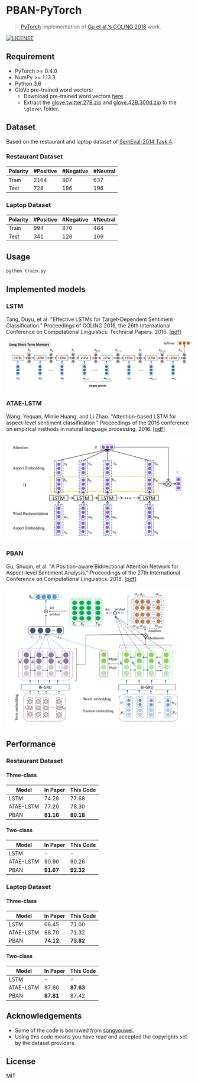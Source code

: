 # PBAN-PyTorch

> [PyTorch](https://pytorch.org/) implementation of [Gu et al.'s COLING 2018](https://aclweb.org/anthology/C18-1066) work.

[![LICENSE](https://img.shields.io/packagist/l/doctrine/orm.svg)](LICENSE)

## Requirement

* PyTorch >= 0.4.0
* NumPy >= 1.13.3
* Python 3.6
* GloVe pre-trained word vectors:
  * Download pre-trained word vectors [here](https://github.com/stanfordnlp/GloVe#download-pre-trained-word-vectors).
  * Extract the [glove.twitter.27B.zip](http://nlp.stanford.edu/data/wordvecs/glove.twitter.27B.zip) and [glove.42B.300d.zip](http://nlp.stanford.edu/data/wordvecs/glove.42B.300d.zip) to the `\glove\` folder.

## Dataset

Based on the restaurant and laptop dataset of [SemEval-2014 Task 4](http://alt.qcri.org/semeval2014/task4/).

### Restaurant Dataset

| Polarity | #Positive | #Negative | #Neutral |
| -------- | --------- | --------- | -------- |
| Train    | 2164      | 807       | 637      |
| Test     | 728       | 196       | 196      |

### Laptop Dataset

| Polarity | #Positive | #Negative | #Neutral |
| -------- | --------- | --------- | -------- |
| Train    | 994       | 870       | 464      |
| Test     | 341       | 128       | 169      |

## Usage

```sh
python train.py
```

## Implemented models

### LSTM

Tang, Duyu, et al. "Effective LSTMs for Target-Dependent Sentiment Classification." Proceedings of COLING 2016, the 26th International Conference on Computational Linguistics: Technical Papers. 2016. [[pdf]](https://arxiv.org/pdf/1512.01100)

![lstm](assets/lstm.png)

### ATAE-LSTM

Wang, Yequan, Minlie Huang, and Li Zhao. "Attention-based LSTM for aspect-level sentiment classification." Proceedings of the 2016 conference on empirical methods in natural language processing. 2016. [[pdf]](http://www.aclweb.org/anthology/D16-1058)

![atae_lstm](assets/atae_lstm.png)

### PBAN

Gu, Shuqin, et al. "A Position-aware Bidirectional Attention Network for Aspect-level Sentiment Analysis." Proceedings of the 27th International Conference on Computational Linguistics. 2018. [[pdf]](http://www.aclweb.org/anthology/C18-1066)

![pban](assets/pban.png)

## Performance

### Restaurant Dataset

#### Three-class

| Model     | In Paper  | This Code |
| --------- | --------- | --------- |
| LSTM      | 74.28     | 77.68     |
| ATAE-LSTM | 77.20     | 78.30     |
| PBAN      | **81.16** | **80.18** |

#### Two-class

| Model     | In Paper  | This Code |
| --------- | --------- | --------- |
| LSTM      | -         | -         |
| ATAE-LSTM | 90.90     | 90.26     |
| PBAN      | **91.67** | **92.32** |

### Laptop Dataset

#### Three-class

| Model     | In Paper  | This Code |
| --------- | --------- | --------- |
| LSTM      | 66.45     | 71.00     |
| ATAE-LSTM | 68.70     | 71.32     |
| PBAN      | **74.12** | **73.82** |

#### Two-class

| Model     | In Paper  | This Code |
| --------- | --------- | --------- |
| LSTM      | -         | -         |
| ATAE-LSTM | 87.60     | **87.63** |
| PBAN      | **87.81** | 87.42     |

## Acknowledgements

* Some of the code is borrowed from [songyouwei](https://github.com/songyouwei/ABSA-PyTorch).
* Using this code means you have read and accepted the copyrights set by the dataset providers.

## License

MIT